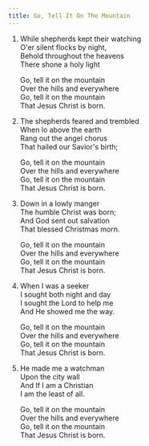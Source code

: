 ```yaml
---
title: Go, Tell It On The Mountain
---
```

1. While shepherds kept their watching  
O'er silent flocks by night,  
Behold throughout the heavens  
There shone a holy light  

   Go, tell it on the mountain  
Over the hills and everywhere  
Go, tell it on the mountain  
That Jesus Christ is born.  

2. The shepherds feared and trembled  
When lo above the earth  
Rang out the angel chorus  
That hailed our Savior's birth;  

   Go, tell it on the mountain  
Over the hills and everywhere  
Go, tell it on the mountain  
That Jesus Christ is born.  

3. Down in a lowly manger  
The humble Christ was born;  
And God sent out salvation  
That blessed Christmas morn.  

   Go, tell it on the mountain  
Over the hills and everywhere  
Go, tell it on the mountain  
That Jesus Christ is born.  

4. When I was a seeker  
I sought both night and day  
I sought the Lord to help me  
And He showed me the way.  

   Go, tell it on the mountain  
Over the hills and everywhere  
Go, tell it on the mountain  
That Jesus Christ is born.

5. He made me a watchman  
Upon the city wall  
And If I am a Christian  
I am the least of all.

   Go, tell it on the mountain  
Over the hills and everywhere  
Go, tell it on the mountain  
That Jesus Christ is born.  
